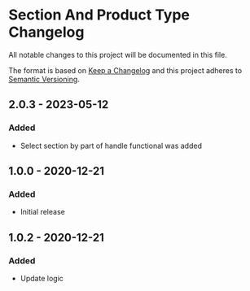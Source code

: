 # Section And Product Type Changelog

All notable changes to this project will be documented in this file.

The format is based on [Keep a Changelog](http://keepachangelog.com/) and this project adheres to [Semantic Versioning](http://semver.org/).

## 2.0.3 - 2023-05-12
### Added
- Select section by part of handle functional was added
## 1.0.0 - 2020-12-21
### Added
- Initial release
## 1.0.2 - 2020-12-21
### Added
- Update logic
